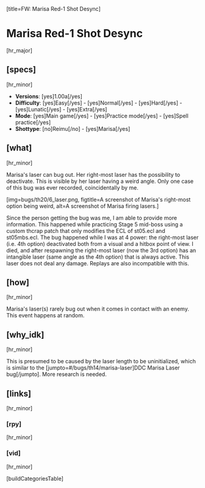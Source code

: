 [title=FW: Marisa Red-1 Shot Desync]
# Marisa Red-1 Shot Desync
[hr_major]

## [specs]  
[hr_minor]

* **Versions**: [yes]1.00a[/yes]
* **Difficulty**: [yes]Easy[/yes] - [yes]Normal[/yes] - [yes]Hard[/yes] - [yes]Lunatic[/yes] - [yes]Extra[/yes]
* **Mode**: [yes]Main game[/yes] - [yes]Practice mode[/yes] - [yes]Spell practice[/yes]  
* **Shottype**: [no]Reimu[/no] - [yes]Marisa[/yes]

## [what]
[hr_minor]

Marisa's laser can bug out. Her right-most laser has the possibility to deactivate. This is visible by her laser having a weird angle. Only one case of this bug was ever recorded, coincidentally by me.

[img=bugs/th20/6_laser.png, figtitle=A screenshot of Marisa's right-most option being weird, alt=A screenshot of Marisa firing lasers.]

Since the person getting the bug was me, I am able to provide more information. This happened while practicing Stage 5 mid-boss using a custom thcrap patch that only modifies the ECL of st05.ecl and st05mbs.ecl. The bug happened while I was at 4 power: the right-most laser (i.e. 4th option) deactivated both from a visual and a hitbox point of view. I died, and after respawning the right-most laser (now the 3rd option) has an intangible laser (same angle as the 4th option) that is always active. This laser does not deal any damage. Replays are also incompatible with this.

## [how]
[hr_minor]

Marisa's laser(s) rarely bug out when it comes in contact with an enemy. This event happens at random. 

## [why_idk]
[hr_minor]

This is presumed to be caused by the laser length to be uninitialized, which is similar to the [jumpto=#/bugs/th14/marisa-laser]DDC Marisa Laser bug[/jumpto]. More research is needed.

## [links]
[hr_minor]
### [rpy]
[hr_minor]

### [vid]
[hr_minor]


[buildCategoriesTable]